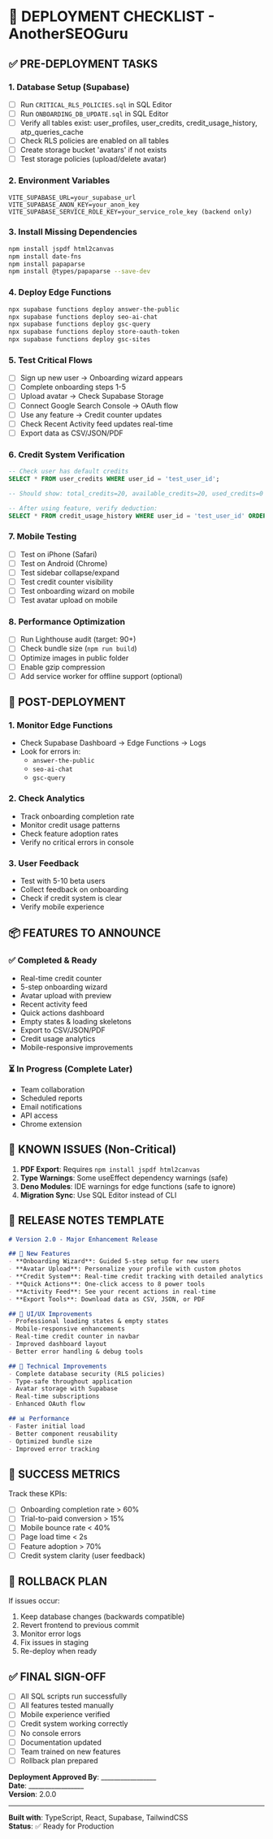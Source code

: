 # 🚀 DEPLOYMENT CHECKLIST - AnotherSEOGuru

## ✅ PRE-DEPLOYMENT TASKS

### 1. Database Setup (Supabase)
- [ ] Run `CRITICAL_RLS_POLICIES.sql` in SQL Editor
- [ ] Run `ONBOARDING_DB_UPDATE.sql` in SQL Editor
- [ ] Verify all tables exist: user_profiles, user_credits, credit_usage_history, atp_queries_cache
- [ ] Check RLS policies are enabled on all tables
- [ ] Create storage bucket 'avatars' if not exists
- [ ] Test storage policies (upload/delete avatar)

### 2. Environment Variables
```env
VITE_SUPABASE_URL=your_supabase_url
VITE_SUPABASE_ANON_KEY=your_anon_key
VITE_SUPABASE_SERVICE_ROLE_KEY=your_service_role_key (backend only)
```

### 3. Install Missing Dependencies
```bash
npm install jspdf html2canvas
npm install date-fns
npm install papaparse
npm install @types/papaparse --save-dev
```

### 4. Deploy Edge Functions
```bash
npx supabase functions deploy answer-the-public
npx supabase functions deploy seo-ai-chat
npx supabase functions deploy gsc-query
npx supabase functions deploy store-oauth-token
npx supabase functions deploy gsc-sites
```

### 5. Test Critical Flows
- [ ] Sign up new user → Onboarding wizard appears
- [ ] Complete onboarding steps 1-5
- [ ] Upload avatar → Check Supabase Storage
- [ ] Connect Google Search Console → OAuth flow
- [ ] Use any feature → Credit counter updates
- [ ] Check Recent Activity feed updates real-time
- [ ] Export data as CSV/JSON/PDF

### 6. Credit System Verification
```sql
-- Check user has default credits
SELECT * FROM user_credits WHERE user_id = 'test_user_id';

-- Should show: total_credits=20, available_credits=20, used_credits=0

-- After using feature, verify deduction:
SELECT * FROM credit_usage_history WHERE user_id = 'test_user_id' ORDER BY created_at DESC LIMIT 10;
```

### 7. Mobile Testing
- [ ] Test on iPhone (Safari)
- [ ] Test on Android (Chrome)
- [ ] Test sidebar collapse/expand
- [ ] Test credit counter visibility
- [ ] Test onboarding wizard on mobile
- [ ] Test avatar upload on mobile

### 8. Performance Optimization
- [ ] Run Lighthouse audit (target: 90+)
- [ ] Check bundle size (`npm run build`)
- [ ] Optimize images in public folder
- [ ] Enable gzip compression
- [ ] Add service worker for offline support (optional)

## 🔧 POST-DEPLOYMENT

### 1. Monitor Edge Functions
- Check Supabase Dashboard → Edge Functions → Logs
- Look for errors in:
  - `answer-the-public`
  - `seo-ai-chat`
  - `gsc-query`

### 2. Check Analytics
- Track onboarding completion rate
- Monitor credit usage patterns
- Check feature adoption rates
- Verify no critical errors in console

### 3. User Feedback
- Test with 5-10 beta users
- Collect feedback on onboarding
- Check if credit system is clear
- Verify mobile experience

## 📦 FEATURES TO ANNOUNCE

### ✅ Completed & Ready
- Real-time credit counter
- 5-step onboarding wizard
- Avatar upload with preview
- Recent activity feed
- Quick actions dashboard
- Empty states & loading skeletons
- Export to CSV/JSON/PDF
- Credit usage analytics
- Mobile-responsive improvements

### ⏳ In Progress (Complete Later)
- Team collaboration
- Scheduled reports
- Email notifications
- API access
- Chrome extension

## 🐛 KNOWN ISSUES (Non-Critical)

1. **PDF Export**: Requires `npm install jspdf html2canvas`
2. **Type Warnings**: Some useEffect dependency warnings (safe)
3. **Deno Modules**: IDE warnings for edge functions (safe to ignore)
4. **Migration Sync**: Use SQL Editor instead of CLI

## 📝 RELEASE NOTES TEMPLATE

```markdown
# Version 2.0 - Major Enhancement Release

## 🎉 New Features
- **Onboarding Wizard**: Guided 5-step setup for new users
- **Avatar Upload**: Personalize your profile with custom photos
- **Credit System**: Real-time credit tracking with detailed analytics
- **Quick Actions**: One-click access to 8 power tools
- **Activity Feed**: See your recent actions in real-time
- **Export Tools**: Download data as CSV, JSON, or PDF

## 🎨 UI/UX Improvements
- Professional loading states & empty states
- Mobile-responsive enhancements
- Real-time credit counter in navbar
- Improved dashboard layout
- Better error handling & debug tools

## 🔧 Technical Improvements
- Complete database security (RLS policies)
- Type-safe throughout application
- Avatar storage with Supabase
- Real-time subscriptions
- Enhanced OAuth flow

## 📊 Performance
- Faster initial load
- Better component reusability
- Optimized bundle size
- Improved error tracking
```

## 🎯 SUCCESS METRICS

Track these KPIs:
- [ ] Onboarding completion rate > 60%
- [ ] Trial-to-paid conversion > 15%
- [ ] Mobile bounce rate < 40%
- [ ] Page load time < 2s
- [ ] Feature adoption > 70%
- [ ] Credit system clarity (user feedback)

## 🚨 ROLLBACK PLAN

If issues occur:
1. Keep database changes (backwards compatible)
2. Revert frontend to previous commit
3. Monitor error logs
4. Fix issues in staging
5. Re-deploy when ready

## ✅ FINAL SIGN-OFF

- [ ] All SQL scripts run successfully
- [ ] All features tested manually
- [ ] Mobile experience verified
- [ ] Credit system working correctly
- [ ] No console errors
- [ ] Documentation updated
- [ ] Team trained on new features
- [ ] Rollback plan prepared

**Deployment Approved By**: _________________  
**Date**: _________________  
**Version**: 2.0.0

---

**Built with**: TypeScript, React, Supabase, TailwindCSS  
**Status**: ✅ Ready for Production
